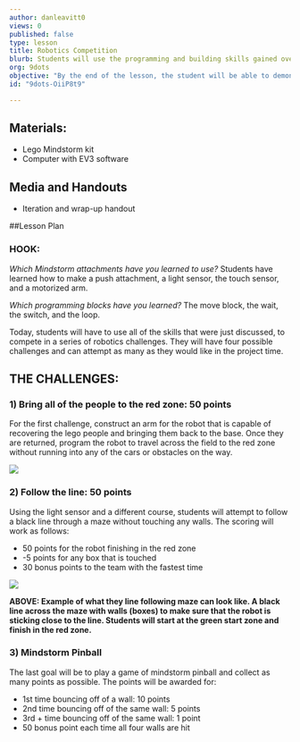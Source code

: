 ```yaml
---
author: danleavitt0
views: 0
published: false
type: lesson
title: Robotics Competition
blurb: Students will use the programming and building skills gained over the week to compete in a series of robotics challenges
org: 9dots
objective: "By the end of the lesson, the student will be able to demonstrate learning by programming their robots to complete new challenges."
id: "9dots-OiiP8t9"

---
```


## Materials:
- Lego Mindstorm kit
- Computer with EV3 software

## Media and Handouts
- Iteration and wrap-up handout

##Lesson Plan

### HOOK:
_Which Mindstorm attachments have you learned to use?_
Students have learned how to make a push attachment, a light sensor,  the touch sensor, and a motorized arm.

_Which programming blocks have you learned?_
The move block, the wait, the switch, and the loop.

Today, students will have to use all of the skills that were just discussed, to compete in a series of robotics challenges.  They will have four possible challenges and can attempt as many as they would like in the project time.


## THE CHALLENGES:

### 1) Bring all of the people to the red zone: 50 points
For the first challenge, construct an arm for the robot that is capable of recovering the lego people and bringing them back to the base. Once they are returned, program the robot to travel across the field to the red zone without running into any of the cars or obstacles on the way. 

![](http://uploads.9dots.io/OiiQvep_md.jpg) 

### 2) Follow the line: 50 points

Using the light sensor and a different course, students will attempt to follow a black line through a maze without touching any walls. The scoring will work as follows:

- 50 points for the robot finishing in the red zone
- -5 points for any box that is touched
- 30 bonus points to the team with the fastest time

![](http://uploads.9dots.io/OiiR02o_md.jpg) 

**ABOVE: Example of what they line following maze can look like. A black line across the maze with walls (boxes) to make sure that the robot is sticking close to the line. Students will start at the green start zone and finish in the red zone.**

### 3) Mindstorm Pinball

The last goal will be to play a game of mindstorm pinball and collect as many points as possible. The points will be awarded for: 

- 1st time bouncing off of a wall: 10 points
- 2nd time bouncing off of the same wall:  5 points
- 3rd + time bouncing off of the same wall: 1 point
- 50 bonus point each time all four walls are hit

